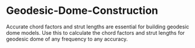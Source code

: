 # Geodesic-Dome-Construction

Accurate chord factors and strut lengths are essential for building geodesic dome models. Use this to calculate the chord factors and strut lengths for geodesic dome of any frequency to any accuracy.
